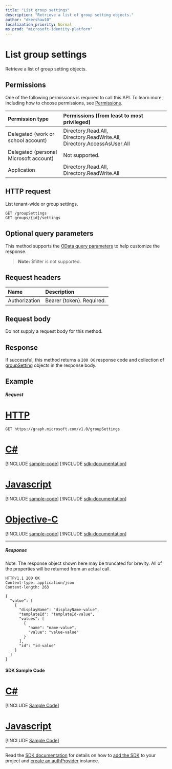 ```yaml
---
title: "List group settings"
description: "Retrieve a list of group setting objects."
author: "dkershaw10"
localization_priority: Normal
ms.prod: "microsoft-identity-platform"
---
```


# List group settings

Retrieve a list of group setting objects.

## Permissions

One of the following permissions is required to call this API. To learn more, including how to choose permissions, see [Permissions](/graph/permissions-reference).


|Permission type      | Permissions (from least to most privileged)              |
|:--------------------|:---------------------------------------------------------|
|Delegated (work or school account) | Directory.Read.All, Directory.ReadWrite.All, Directory.AccessAsUser.All    |
|Delegated (personal Microsoft account) | Not supported.    |
|Application | Directory.Read.All, Directory.ReadWrite.All |

## HTTP request
<!-- { "blockType": "ignored" } -->

List tenant-wide or group settings.

```http
GET /groupSettings
GET groups/{id}/settings
```
## Optional query parameters
This method supports the [OData query parameters](/graph/query-parameters) to help customize the response.

>**Note:** $filter is not supported.

## Request headers
| Name | Description |
|:----------|:----------|
| Authorization  | Bearer {token}. Required. |

## Request body
Do not supply a request body for this method.

## Response

If successful, this method returns a `200 OK` response code and collection of [groupSetting](../resources/groupsetting.md) objects in the response body.
## Example

##### Request


# [HTTP](#tab/http)
<!-- {
  "blockType": "request",
  "name": "get_groupsettings"
}-->
```msgraph-interactive
GET https://graph.microsoft.com/v1.0/groupSettings
```
# [C#](#tab/csharp)
[!INCLUDE [sample-code](../includes/snippets/csharp/get-groupsettings-csharp-snippets.md)]
[!INCLUDE [sdk-documentation](../includes/snippets/snippets-sdk-documentation-link.md)]

# [Javascript](#tab/javascript)
[!INCLUDE [sample-code](../includes/snippets/javascript/get-groupsettings-javascript-snippets.md)]
[!INCLUDE [sdk-documentation](../includes/snippets/snippets-sdk-documentation-link.md)]

# [Objective-C](#tab/objc)
[!INCLUDE [sample-code](../includes/snippets/objc/get-groupsettings-objc-snippets.md)]
[!INCLUDE [sdk-documentation](../includes/snippets/snippets-sdk-documentation-link.md)]

---

##### Response

Note: The response object shown here may be truncated for brevity. All of the properties will be returned from an actual call.
<!-- {
  "blockType": "response",
  "truncated": true,
  "@odata.type": "microsoft.graph.groupSetting",
  "isCollection": true
} -->
```http
HTTP/1.1 200 OK
Content-type: application/json
Content-length: 263

{
  "value": [
    {
      "displayName": "displayName-value",
      "templateId": "templateId-value",
      "values": [
        {
          "name": "name-value",
          "value": "value-value"
        }
      ],
      "id": "id-value"
    }
  ]
}
```
#### SDK Sample Code
# [C#](#tab/CS)
[!INCLUDE [Sample Code]( ../includes/get_groupsettings-CS-snippets.md)]

# [Javascript](#tab/Javascript)
[!INCLUDE [Sample Code]( ../includes/get_groupsettings-Javascript-snippets.md)]

---

Read the [SDK documentation](https://docs.microsoft.com/en-us/graph/sdks/sdks-overview) for details on how to [add the SDK](https://docs.microsoft.com/en-us/graph/sdks/sdk-installation) to your project and [create an authProvider](https://docs.microsoft.com/en-us/graph/sdks/choose-authentication-providers) instance.


<!-- uuid: 8fcb5dbc-d5aa-4681-8e31-b001d5168d79
2015-10-25 14:57:30 UTC -->
<!-- {
  "type": "#page.annotation",
  "description": "List groupSettings",
  "keywords": "",
  "section": "documentation",
  "tocPath": "",
  "suppressions": [
    "Error: /api-reference/v1.0/api/groupsetting-list.md:\r\n      Exception processing links.\r\n    System.ArgumentException: Link Definition was null. Link text: !INCLUDE [Sample Code]( ../includes/get_groupsettings-CS-snippets.md)\r\n      at ApiDoctor.Validation.DocFile.get_LinkDestinations()\r\n      at ApiDoctor.Validation.DocSet.ValidateLinks(Boolean includeWarnings, String[] relativePathForFiles, IssueLogger issues, Boolean requireFilenameCaseMatch, Boolean printOrphanedFiles)",
    "Error: /api-reference/v1.0/api/groupsetting-list.md:\r\n      Exception processing links.\r\n    System.ArgumentException: Link Definition was null. Link text: !INCLUDE [Sample Code]( ../includes/get_groupsettings-Javascript-snippets.md)\r\n      at ApiDoctor.Validation.DocFile.get_LinkDestinations()\r\n      at ApiDoctor.Validation.DocSet.ValidateLinks(Boolean includeWarnings, String[] relativePathForFiles, IssueLogger issues, Boolean requireFilenameCaseMatch, Boolean printOrphanedFiles)"
  ]
}-->
